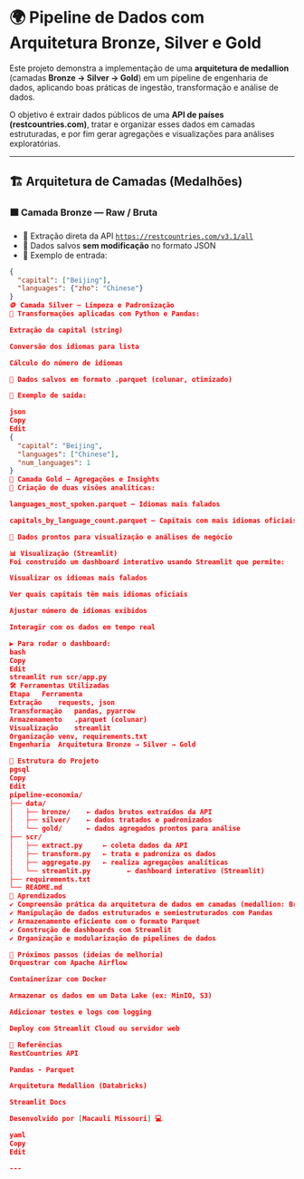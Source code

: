 # 🌍 Pipeline de Dados com Arquitetura Bronze, Silver e Gold

Este projeto demonstra a implementação de uma **arquitetura de medallion** (camadas **Bronze → Silver → Gold**) em um pipeline de engenharia de dados, aplicando boas práticas de ingestão, transformação e análise de dados.

O objetivo é extrair dados públicos de uma **API de países (restcountries.com)**, tratar e organizar esses dados em camadas estruturadas, e por fim gerar agregações e visualizações para análises exploratórias.

---

## 🏗️ Arquitetura de Camadas (Medalhões)

### 🟫 Camada Bronze — Raw / Bruta
- 🔹 Extração direta da API [`https://restcountries.com/v3.1/all`](https://restcountries.com/v3.1/all)
- 🔹 Dados salvos **sem modificação** no formato JSON
- 🔹 Exemplo de entrada:

```json
{
  "capital": ["Beijing"],
  "languages": {"zho": "Chinese"}
}
🪙 Camada Silver — Limpeza e Padronização
🔹 Transformações aplicadas com Python e Pandas:

Extração da capital (string)

Conversão dos idiomas para lista

Cálculo do número de idiomas

🔹 Dados salvos em formato .parquet (colunar, otimizado)

🔹 Exemplo de saída:

json
Copy
Edit
{
  "capital": "Beijing",
  "languages": ["Chinese"],
  "num_languages": 1
}
🥇 Camada Gold — Agregações e Insights
🔹 Criação de duas visões analíticas:

languages_most_spoken.parquet — Idiomas mais falados

capitals_by_language_count.parquet — Capitais com mais idiomas oficiais

🔹 Dados prontos para visualização e análises de negócio

📊 Visualização (Streamlit)
Foi construído um dashboard interativo usando Streamlit que permite:

Visualizar os idiomas mais falados

Ver quais capitais têm mais idiomas oficiais

Ajustar número de idiomas exibidos

Interagir com os dados em tempo real

▶️ Para rodar o dashboard:
bash
Copy
Edit
streamlit run scr/app.py
🛠️ Ferramentas Utilizadas
Etapa	Ferramenta
Extração	requests, json
Transformação	pandas, pyarrow
Armazenamento	.parquet (colunar)
Visualização	streamlit
Organização	venv, requirements.txt
Engenharia	Arquitetura Bronze → Silver → Gold

📁 Estrutura do Projeto
pgsql
Copy
Edit
pipeline-economia/
├── data/
│   ├── bronze/    ← dados brutos extraídos da API
│   ├── silver/    ← dados tratados e padronizados
│   └── gold/      ← dados agregados prontos para análise
├── scr/
│   ├── extract.py     ← coleta dados da API
│   ├── transform.py   ← trata e padroniza os dados
│   ├── aggregate.py   ← realiza agregações analíticas
│   └── streamlit.py         ← dashboard interativo (Streamlit)
├── requirements.txt
└── README.md
📘 Aprendizados
✔️ Compreensão prática da arquitetura de dados em camadas (medallion: Bronze, Silver, Gold)
✔️ Manipulação de dados estruturados e semiestruturados com Pandas
✔️ Armazenamento eficiente com o formato Parquet
✔️ Construção de dashboards com Streamlit
✔️ Organização e modularização de pipelines de dados

🚀 Próximos passos (ideias de melhoria)
Orquestrar com Apache Airflow

Containerizar com Docker

Armazenar os dados em um Data Lake (ex: MinIO, S3)

Adicionar testes e logs com logging

Deploy com Streamlit Cloud ou servidor web

📎 Referências
RestCountries API

Pandas - Parquet

Arquitetura Medallion (Databricks)

Streamlit Docs

Desenvolvido por [Macauli Missouri] 💻

yaml
Copy
Edit

---
